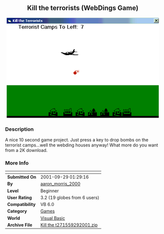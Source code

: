 ﻿<div align="center">

## Kill the terrorists \(WebDings Game\)

<img src="PIC2001929424457339.gif">
</div>

### Description

A nice 10 second game project. Just press a key to drop bombs on the terrorist camps...well the webding houses anyway! What more do you want from a 2K download.
 
### More Info
 


<span>             |<span>
---                |---
**Submitted On**   |2001-09-29 01:29:16
**By**             |[aaron\_morris\_2000](https://github.com/Planet-Source-Code/PSCIndex/blob/master/ByAuthor/aaron-morris-2000.md)
**Level**          |Beginner
**User Rating**    |3.2 (19 globes from 6 users)
**Compatibility**  |VB 6\.0
**Category**       |[Games](https://github.com/Planet-Source-Code/PSCIndex/blob/master/ByCategory/games__1-38.md)
**World**          |[Visual Basic](https://github.com/Planet-Source-Code/PSCIndex/blob/master/ByWorld/visual-basic.md)
**Archive File**   |[Kill the t271559292001\.zip](https://github.com/Planet-Source-Code/aaron-morris-2000-kill-the-terrorists-webdings-game__1-27637/archive/master.zip)









